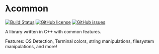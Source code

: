 # λcommon

[![Build Status](https://travis-ci.org/AperLambda/lambdacommon.svg?branch=master)](https://travis-ci.org/AperLambda/lambdacommon)
[![GitHub license](https://img.shields.io/badge/license-MIT-blue.svg)](https://raw.githubusercontent.com/AperLambda/lambdacommon/master/LICENSE)
[![GitHub issues](https://img.shields.io/github/issues/AperLambda/lambdacommon.svg)](https://github.com/AperLambda/lambdacommon/issues)

A library written in C++ with common features.

Features: OS Detection, Terminal colors, string manipulations, filesystem manipulations, and more!